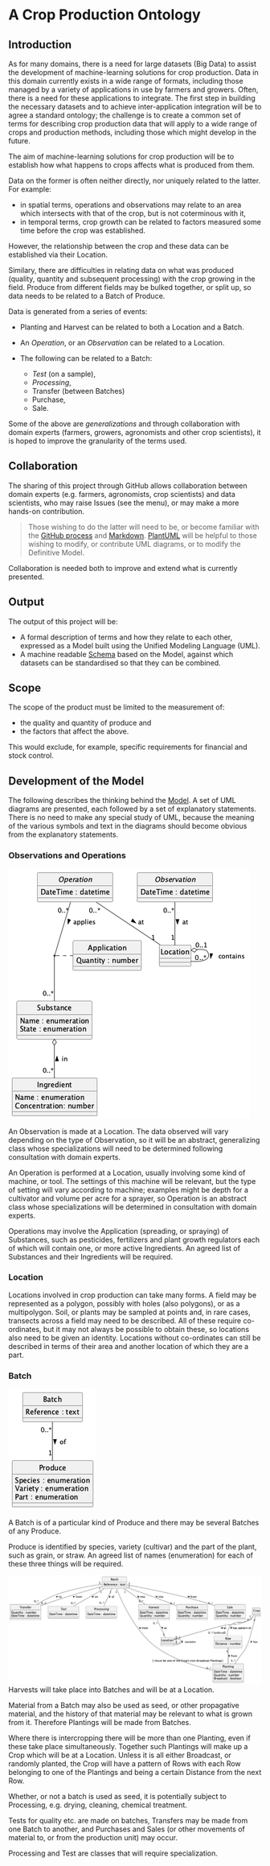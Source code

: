 # A Crop Production Ontology

## Introduction
As for many domains, there is a need for large datasets (Big Data) to assist the 
development of machine-learning solutions for crop production. 
Data in this domain currently exists in a wide range of formats, 
including those managed by a variety of applications in use by farmers and growers. Often, there is a need for these applications to integrate.
The first step in building the necessary datasets and to achieve inter-application integration will be to agree a standard ontology; the challenge is to create a 
common set of terms for describing crop production data that will apply to a wide range of crops and production methods,
including those which might develop in the future.

The aim of machine-learning solutions for crop production will be to establish how what happens to crops affects what is produced from them.

Data on the former is often neither directly, nor uniquely related to the latter.  For example:

- in spatial terms, operations and observations may relate to an area which intersects with that of the crop, but is not coterminous with it, 
- in temporal terms, crop growth can be related to factors measured some time before the crop was established.

However, the relationship between the crop and these data can be established via their Location.

Similary, there are difficulties in relating data on what was produced (quality, quantity and subsequent processing) with the crop growing in the 
field.  Produce from different fields may be bulked together, or split up, so data needs to be related to a Batch of Produce.

Data is generated from a series of events:

- Planting and Harvest can be related to both a Location and a Batch.

- An *Operation*, or an *Observation* can be related to a Location.

- The following can be related to a Batch:

  - *Test* (on a sample),
  - *Processing*,
  - Transfer (between Batches)
  - Purchase,
  - Sale.

Some of the above are *generalizations* and through collaboration with domain experts (farmers, growers, agronomists and other crop scientists), it is hoped 
to improve the granularity of the terms used.

## Collaboration
The sharing of this project through GitHub allows collaboration between domain experts (e.g. farmers, agronomists, crop scientists) and data 
scientists, who may raise Issues (see the menu), or may make a more hands-on contribution.  

>Those wishing to do the latter will need to be, or become familiar with the [GitHub process](https://github.com/firstcontributions/first-contributions) and [Markdown](https://www.markdownguide.org/getting-started/).  [PlantUML](https://plantuml.com/) will be helpful to those wishing to modify, or contribute UML diagrams, or to modify the Definitive Model.

Collaboration is needed both to improve and extend what is currently presented.

## Output
The output of this project will be:
- A formal description of terms and how they relate to each other, expressed as a Model built using the Unified Modeling Language (UML).
- A machine readable [Schema](Schema/Readme.md) based on the Model, against which datasets can be standardised so that they can be combined.

## Scope

The scope of the product must be limited to the measurement of:

- the quality and quantity of produce and
- the factors that affect the above.

This would exclude, for example, specific requirements for financial and stock control.


## Development of the Model
The following describes the thinking behind the [Model](Model/Documentation.md). 
A set of UML diagrams are presented, each followed by a set of explanatory statements.  There is no need to make any special study of UML, 
because the meaning of the various symbols and text in the diagrams should become obvious from the explanatory statements.

### Observations and Operations
![Observation](Diagrams/obs-op.png)

An Observation is made at a Location.  The data observed will vary depending on the type of
Observation, so it will be an abstract, generalizing class whose specializations will need to be determined following
consultation with domain experts.

An Operation is performed at a Location, usually involving some kind of machine, or tool.  The settings of this machine will be
relevant, but the type of setting will vary according to machine; examples might be depth for a cultivator and volume per acre
for a sprayer, so Operation is an abstract class whose specializations will be determined in consultation with domain experts.

Operations may involve  the Application (spreading, or spraying) of Substances, such as pesticides, fertilizers and plant 
growth regulators each of which will contain one, or more active Ingredients.  An agreed list of Substances and their Ingredients 
will be required.

### Location
Locations involved in crop production can take many forms.  A field may be represented as a polygon, possibly with holes (also polygons), or as a multipolygon.  Soil, or plants may be sampled at points and, in rare cases, transects across a field may need to be described.  All of these require co-ordinates, but it may not always be possible to obtain these, so locations also need to be given an identity.  Locations without co-ordinates can still be described in terms of their area and another location of which they are a part.

### Batch

![Produce and Batch](Diagrams/batch-produce.png)

A Batch is of a particular kind of Produce and there may be several Batches of any Produce.

Produce is identified by species, variety (cultivar) and the part of the plant, such as grain, 
or straw.  An agreed list of names (enumeration) for each of these three things will be required.

![Batch and events](Diagrams/batch-events.png)
Harvests will take place into Batches and will be at a Location.

Material from a Batch may also be used as seed, or other propagative material, and the history of that material may 
be relevant to what is grown from it.  Therefore Plantings will be made from Batches.  

Where there is intercropping there will be more than one Planting, even if these take place simultaneously.  Together such Plantings will make up a Crop which will be at a Location.  Unless it is all  either Broadcast, or randomly planted, the Crop will have a pattern of Rows with each Row belonging to one of the Plantings and being a certain Distance from the next Row.

Whether, or not
a batch is used as seed, it is potentially subject to Processing, e.g. drying, cleaning, chemical treatment.

Tests for quality etc. are made on batches, Transfers may be made from one Batch to another, and Purchases and Sales (or other movements of material
to, or from the production unit) may occur.

Processing and Test are classes that will require specialization.

























